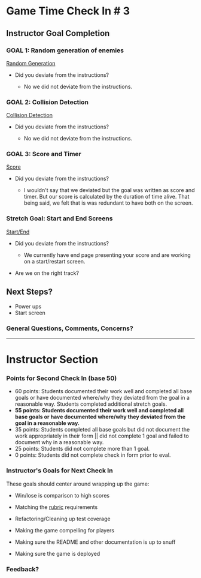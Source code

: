 # Game Time Check In # 3

## Instructor Goal Completion

### GOAL 1: Random generation of enemies

[Random Generation](https://github.com/Automatic365/gametime/blob/canvas_collision/lib/game.js#L21-L34)

  - Did you deviate from the instructions?

      * No we did not deviate from the instructions.

### GOAL 2: Collision Detection

[Collision Detection](https://github.com/Automatic365/gametime/blob/canvas_collision/lib/game.js#L41-L67)

- Did you deviate from the instructions?

    * No we did not deviate from the instructions.

### GOAL 3: Score and Timer

[Score](https://github.com/Automatic365/gametime/blob/canvas_collision/lib/player.js#L1-L28)

- Did you deviate from the instructions?

    * I wouldn't say that we deviated but the goal was written as score and timer. But our score is calculated by the duration of time alive. That being said, we felt that is was redundant to have both on the screen.

### Stretch Goal: Start and End Screens

[Start/End](https://github.com/Automatic365/gametime/blob/timer/lib/game.js#L61-L67)

- Did you deviate from the instructions?

    * We currently have end page presenting your score and are working on a start/restart screen.

- Are we on the right track?

## Next Steps?

- Power ups
- Start screen


### General Questions, Comments, Concerns?

-----

# Instructor Section

### Points for Second Check In (base 50)

* 60 points: Students documented their work well and completed all base goals or have documented where/why they deviated from the goal in a reasonable way. Students completed additional stretch goals.
* **55 points: Students documented their work well and completed all base goals or have documented where/why they deviated from the goal in a reasonable way.**
* 35 points: Students completed all base goals but did not document the work appropriately in their form || did not complete 1 goal and failed to document why in a reasonable way.
* 25 points: Students did not complete more than 1 goal.
* 0 points: Students did not complete check in form prior to eval.

### Instructor's Goals for Next Check In

These goals should center around wrapping up the game:

- Win/lose is comparison to high scores

- Matching the [rubric](https://github.com/turingschool/lesson_plans/blob/master/ruby_04-apis_and_scalability/gametime_project.markdown) requirements
- Refactoring/Cleaning up test coverage
- Making the game compelling for players
- Making sure the README and other documentation is up to snuff
- Making sure the game is deployed

### Feedback?

